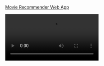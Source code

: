 [Movie Recommender Web App](https://movie-recommender-system.streamlit.app/)


<video src='demo_video.mp4'/></video>
